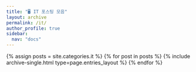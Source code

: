 ```yaml
---
title: "🖥 IT 포스팅 모음"
layout: archive
permalink: /it/
author_profile: true
sidebar:
  nav: "docs"
---
```



{% assign posts = site.categories.it %}
{% for post in posts %} {% include archive-single.html type=page.entries_layout %} {% endfor %}